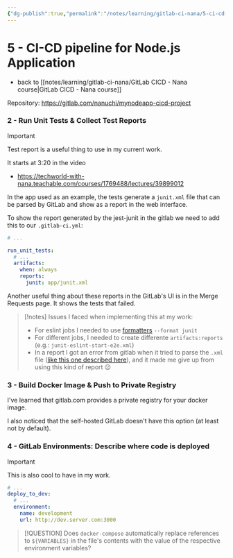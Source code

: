 ```yaml
---
{"dg-publish":true,"permalink":"/notes/learning/gitlab-ci-nana/5-ci-cd-pipeline-for-node-js-application/"}
---
```


# 5 - CI-CD pipeline for Node.js Application

- back to [[notes/learning/gitlab-ci-nana/GitLab CICD - Nana course\|GitLab CICD - Nana course]]

Repository: <https://gitlab.com/nanuchi/mynodeapp-cicd-project>

### 2 - Run Unit Tests & Collect Test Reports

> [!IMPORTANT]
> Test report is a useful thing to use in my current work.
>
> It starts at 3:20 in the video

- <https://techworld-with-nana.teachable.com/courses/1769488/lectures/39899012>

In the app used as an example, the tests generate a `junit.xml` file that can be parsed by GitLab and show as a report in the web interface.

To show the report generated by the jest-junit in the gitlab we need to add this to our `.gitlab-ci.yml`:

```yaml
# ...

run_unit_tests:
  # ...
  artifacts:
    when: always
    reports:
      junit: app/junit.xml
```

Another useful thing about these reports in the GitLab's UI is in the Merge Requests page. It shows the tests that failed.

> [!notes]
> Issues I faced when implementing this at my work:
> - For eslint jobs I needed to use [formatters](https://eslint.org/docs/latest/user-guide/formatters/) `--format junit`
> - For different jobs, I needed to create differente `artifacts:reports` (e.g.: `junit-eslint-start-e2e.xml`)
> - In a report I got an error from gitlab when it tried to parse the `.xml` file ([like this one described here](https://stackoverflow.com/questions/23422316/xml-validation-error-entityref-expecting)), and it made me give up from using this kind of report ☹️


### 3 - Build Docker Image & Push to Private Registry

I've learned that gitlab.com provides a private registry for your docker image.

I also noticed that the self-hosted GitLab doesn't have this option (at least not by default).


### 4 - GitLab Environments: Describe where code is deployed

> [!IMPORTANT]
> This is also cool to have in my work.

```yaml
# ...
deploy_to_dev:
  # ...
  environment:
    name: development
    url: http://dev.server.com:3000
```

> [!QUESTION]
> Does `docker-compose` automatically replace references to `${VARIABLES}` in the file's contents with the value of the respective environment variables?

